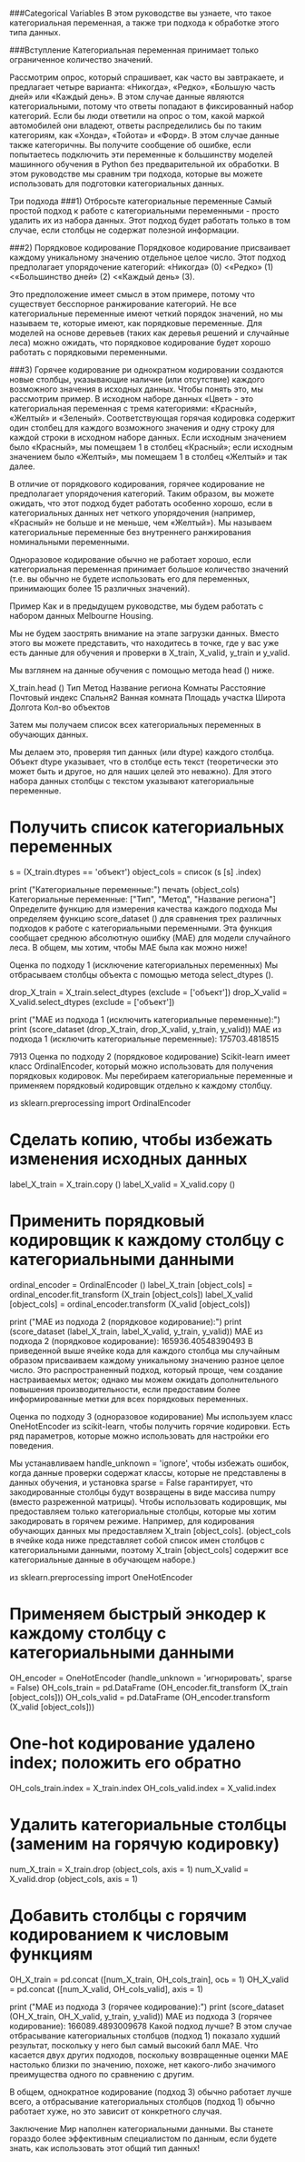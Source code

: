 ###Categorical Variables
В этом руководстве вы узнаете, что такое категориальная переменная, а также три подхода к обработке этого типа данных.

###Вступление
Категориальная переменная принимает только ограниченное количество значений.

 Рассмотрим опрос, который спрашивает, как часто вы завтракаете, и предлагает четыре варианта: «Никогда», «Редко», 
  «Большую часть дней» или «Каждый день». В этом случае данные являются категориальными, потому что ответы попадают 
 в фиксированный набор категорий.
 Если бы люди ответили на опрос о том, какой маркой автомобилей они владеют, ответы распределились бы по таким 
 категориям, как «Хонда», «Тойота» и «Форд». В этом случае данные также категоричны.
 Вы получите сообщение об ошибке, если попытаетесь подключить эти переменные к большинству моделей машинного 
  обучения в Python без предварительной их обработки. В этом руководстве мы сравним три подхода, которые вы можете 
 использовать для подготовки категориальных данных.

Три подхода
###1) Отбросьте категориальные переменные
 Самый простой подход к работе с категориальными переменными - просто удалить их из набора данных. Этот подход будет 
 работать только в том случае, если столбцы не содержат полезной информации.

###2) Порядковое кодирование
Порядковое кодирование присваивает каждому уникальному значению отдельное целое число.
Этот подход предполагает упорядочение категорий: «Никогда» (0) <«Редко» (1) <«Большинство дней» (2) <«Каждый день» (3).

Это предположение имеет смысл в этом примере, потому что существует бесспорное ранжирование категорий. Не все 
 категориальные переменные имеют четкий порядок значений, но мы называем те, которые имеют, как порядковые 
переменные. Для моделей на основе деревьев (таких как деревья решений и случайные леса) можно ожидать, что 
порядковое кодирование будет хорошо работать с порядковыми переменными.

###3) Горячее кодирование
 ри однократном кодировании создаются новые столбцы, указывающие наличие (или отсутствие) каждого возможного 
 значения в исходных данных. Чтобы понять это, мы рассмотрим пример. 
 В исходном наборе данных «Цвет» - это категориальная переменная с тремя категориями: «Красный», «Желтый» и 
 «Зеленый». Соответствующая горячая кодировка содержит один столбец для каждого возможного значения и одну строку 
 для каждой строки в исходном наборе данных. Если исходным значением было «Красный», мы помещаем 1 в столбец 
 «Красный»; если исходным значением было «Желтый», мы помещаем 1 в столбец «Желтый» и так далее.

В отличие от порядкового кодирования, горячее кодирование не предполагает упорядочения категорий. Таким образом, вы 
можете ожидать, что этот подход будет работать особенно хорошо, если в категориальных данных нет четкого 
упорядочения (например, «Красный» не больше и не меньше, чем «Желтый»). Мы называем категориальные переменные без внутреннего ранжирования номинальными переменными.

Одноразовое кодирование обычно не работает хорошо, если категориальная переменная принимает большое количество значений (т.е. вы обычно не будете использовать его для переменных, принимающих более 15 различных значений).

Пример
Как и в предыдущем руководстве, мы будем работать с набором данных Melbourne Housing.

Мы не будем заострять внимание на этапе загрузки данных. Вместо этого вы можете представить, что находитесь в точке, где у вас уже есть данные для обучения и проверки в X_train, X_valid, y_train и y_valid.

Мы взглянем на данные обучения с помощью метода head () ниже.

X_train.head ()
Тип Метод Название региона Комнаты Расстояние Почтовый индекс Спальня2 Ванная комната Площадь участка Широта Долгота Кол-во объектов

Затем мы получаем список всех категориальных переменных в обучающих данных.

Мы делаем это, проверяя тип данных (или dtype) каждого столбца. Объект dtype указывает, что в столбце есть текст (теоретически это может быть и другое, но для наших целей это неважно). Для этого набора данных столбцы с текстом указывают категориальные переменные.

# Получить список категориальных переменных
s = (X_train.dtypes == 'объект')
object_cols = список (s [s] .index)

print ("Категориальные переменные:")
печать (object_cols)
Категориальные переменные:
["Тип", "Метод", "Название региона"]
Определите функцию для измерения качества каждого подхода
Мы определяем функцию score_dataset () для сравнения трех различных подходов к работе с категориальными переменными. Эта функция сообщает среднюю абсолютную ошибку (MAE) для модели случайного леса. В общем, мы хотим, чтобы MAE была как можно ниже!

Оценка по подходу 1 (исключение категориальных переменных)
Мы отбрасываем столбцы объекта с помощью метода select_dtypes ().

drop_X_train = X_train.select_dtypes (exclude = ['объект'])
drop_X_valid = X_valid.select_dtypes (exclude = ['объект'])

print ("MAE из подхода 1 (исключить категориальные переменные):")
print (score_dataset (drop_X_train, drop_X_valid, y_train, y_valid))
MAE из подхода 1 (исключить категориальные переменные):
175703.4818515

7913
Оценка по подходу 2 (порядковое кодирование)
Scikit-learn имеет класс OrdinalEncoder, который можно использовать для получения порядковых кодировок. Мы перебираем категориальные переменные и применяем порядковый кодировщик отдельно к каждому столбцу.

из sklearn.preprocessing import OrdinalEncoder

# Сделать копию, чтобы избежать изменения исходных данных
label_X_train = X_train.copy ()
label_X_valid = X_valid.copy ()

# Применить порядковый кодировщик к каждому столбцу с категориальными данными
ordinal_encoder = OrdinalEncoder ()
label_X_train [object_cols] = ordinal_encoder.fit_transform (X_train [object_cols])
label_X_valid [object_cols] = ordinal_encoder.transform (X_valid [object_cols])

print ("MAE из подхода 2 (порядковое кодирование):")
print (score_dataset (label_X_train, label_X_valid, y_train, y_valid))
MAE из подхода 2 (порядковое кодирование):
165936.40548390493
В приведенной выше ячейке кода для каждого столбца мы случайным образом присваиваем каждому уникальному значению разное целое число. Это распространенный подход, который проще, чем создание настраиваемых меток; однако мы можем ожидать дополнительного повышения производительности, если предоставим более информированные метки для всех порядковых переменных.

Оценка по подходу 3 (одноразовое кодирование)
Мы используем класс OneHotEncoder из scikit-learn, чтобы получить горячие кодировки. Есть ряд параметров, которые можно использовать для настройки его поведения.

Мы устанавливаем handle_unknown = 'ignore', чтобы избежать ошибок, когда данные проверки содержат классы, которые не представлены в данных обучения, и
установка sparse = False гарантирует, что закодированные столбцы будут возвращены в виде массива numpy (вместо разреженной матрицы).
Чтобы использовать кодировщик, мы предоставляем только категориальные столбцы, которые мы хотим закодировать в горячем режиме. Например, для кодирования обучающих данных мы предоставляем X_train [object_cols]. (object_cols в ячейке кода ниже представляет собой список имен столбцов с категориальными данными, поэтому X_train [object_cols] содержит все категориальные данные в обучающем наборе.)

из sklearn.preprocessing import OneHotEncoder

# Применяем быстрый энкодер к каждому столбцу с категориальными данными
OH_encoder = OneHotEncoder (handle_unknown = 'игнорировать', sparse = False)
OH_cols_train = pd.DataFrame (OH_encoder.fit_transform (X_train [object_cols]))
OH_cols_valid = pd.DataFrame (OH_encoder.transform (X_valid [object_cols]))

# One-hot кодирование удалено index; положить его обратно
OH_cols_train.index = X_train.index
OH_cols_valid.index = X_valid.index

# Удалить категориальные столбцы (заменим на горячую кодировку)
num_X_train = X_train.drop (object_cols, axis = 1)
num_X_valid = X_valid.drop (object_cols, axis = 1)

# Добавить столбцы с горячим кодированием к числовым функциям
OH_X_train = pd.concat ([num_X_train, OH_cols_train], ось = 1)
OH_X_valid = pd.concat ([num_X_valid, OH_cols_valid], axis = 1)

print ("MAE из подхода 3 (горячее кодирование):")
print (score_dataset (OH_X_train, OH_X_valid, y_train, y_valid))
MAE из подхода 3 (горячее кодирование):
166089.4893009678
Какой подход лучше?
В этом случае отбрасывание категориальных столбцов (подход 1) показало худший результат, поскольку у него был самый высокий балл MAE. Что касается двух других подходов, поскольку возвращенные оценки MAE настолько близки по значению, похоже, нет какого-либо значимого преимущества одного по сравнению с другим.

В общем, однократное кодирование (подход 3) обычно работает лучше всего, а отбрасывание категориальных столбцов (подход 1) обычно работает хуже, но это зависит от конкретного случая.

Заключение
Мир наполнен категориальными данными. Вы станете гораздо более эффективным специалистом по данным, если будете знать, как использовать этот общий тип данных!

